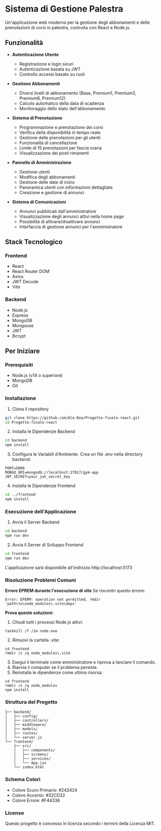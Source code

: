 # Sistema di Gestione Palestra

Un'applicazione web moderna per la gestione degli abbonamenti e delle prenotazioni di corsi in palestra, costruita con React e Node.js.

## Funzionalità

- **Autenticazione Utente**
  - Registrazione e login sicuri
  - Autenticazione basata su JWT
  - Controllo accessi basato su ruoli

- **Gestione Abbonamenti**
  - Diversi livelli di abbonamento (Base, Premium1, Premium3, Premium6, Premium12)
  - Calcolo automatico della data di scadenza
  - Monitoraggio dello stato dell'abbonamento

- **Sistema di Prenotazione**
  - Programmazione e prenotazione dei corsi
  - Verifica della disponibilità in tempo reale
  - Gestione delle prenotazioni per gli utenti
  - Funzionalità di cancellazione
  - Limite di 15 prenotazioni per fascia oraria
  - Visualizzazione dei posti rimanenti

- **Pannello di Amministrazione**
  - Gestione utenti
  - Modifica degli abbonamenti
  - Gestione delle date di inizio
  - Panoramica utenti con informazioni dettagliate
  - Creazione e gestione di annunci

- **Sistema di Comunicazioni**
  - Annunci pubblicati dall'amministratore
  - Visualizzazione degli annunci attivi nella home page
  - Possibilità di attivare/disattivare annunci
  - Interfaccia di gestione annunci per l'amministratore

## Stack Tecnologico

### Frontend
- React
- React Router DOM
- Axios
- JWT Decode
- Vite

### Backend
- Node.js
- Express
- MongoDB
- Mongoose
- JWT
- Bcrypt

## Per Iniziare

### Prerequisiti
- Node.js (v14 o superiore)
- MongoDB
- Git

### Installazione

1. Clona il repository
```bash
git clone https://github.com/Ale-Doa/Progetto-finale-react.git
cd Progetto-finale-react
```
2. Installa le Dipendenze Backend
```bash
cd backend
npm install	
```
3. Configura le Variabili d'Ambiente. Crea un file .env nella directory backend:
```
PORT=5000
MONGO_URI=mongodb://localhost:27017/gym-app
JWT_SECRET=your_jwt_secret_key
```
4. Installa le Dipendenze Frontend
```bash
cd ../frontend
npm install
```

### Esecuzione dell'Applicazione

1. Avvia il Server Backend
```bash
cd backend
npm run dev
```
2. Avvia il Server di Sviluppo Frontend
```bash	
cd frontend
npm run dev
```
L'applicazione sarà disponibile all'indirizzo http://localhost:5173

### Risoluzione Problemi Comuni
**Errore EPREM durante l'esecuzione di vite**
Se riscontri questo errore:
```
Error: EPERM: operation not permitted, rmdir 'path\to\node_modules\.vite\deps'
```

**Prova queste soluzioni:**
1. Chiudi tutti i processi Node.js attivi:
```
taskkill /f /im node.exe
```
2. Rimuovi la cartella .vite:
```
cd frontend
rmdir /s /q node_modules\.vite
```
3. Esegui il terminale come amministratore e riprova a lanciare il comando.
4. Riavvia il computer se il problema persiste.
5. Reinstalla le dipendenze come ultima risorsa:
```
cd frontend
rmdir /s /q node_modules
npm install
```

### Struttura del Progetto

```
├── backend/
│   ├── config/
│   ├── controllers/
│   ├── middleware/
│   ├── models/
│   ├── routes/
│   └── server.js
└── frontend/
    ├── src/
    │   ├── components/
    │   ├── screens/
    │   ├── services/
    │   └── App.jsx
    └── index.html
```

### Schema Colori

- Colore Scuro Primario: #242424
- Colore Accento: #32CD32
- Colore Errore: #F44336

### License

Questo progetto è concesso in licenza secondo i termini della Licenza MIT.